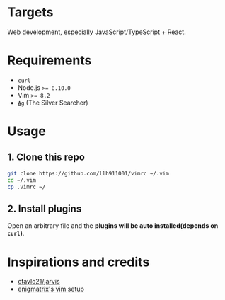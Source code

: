 # Targets

Web development, especially JavaScript/TypeScript + React.

# Requirements

- `curl`
- Node.js `>= 8.10.0`
- Vim `>= 8.2`
- [`Ag`](https://github.com/ggreer/the_silver_searcher) (The Silver Searcher)

# Usage

## 1. Clone this repo

```sh
git clone https://github.com/llh911001/vimrc ~/.vim
cd ~/.vim
cp .vimrc ~/
```

## 2. Install plugins

Open an arbitrary file and the **plugins will be auto installed(depends on `curl`)**.

# Inspirations and credits

- [ctaylo21/jarvis](https://github.com/ctaylo21/jarvis/blob/master/config/nvim/init.vim)
- [enigmatrix's vim setup](http://enigmatrix.me/blog/2019/06/12/my-vim-setup/)

